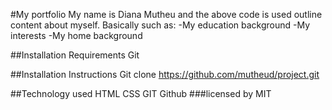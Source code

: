 #My portfolio
My name is Diana Mutheu and the above code is used outline content about myself.
Basically such as:
-My education background 
-My interests
-My home background

##Installation Requirements
Git

##Installation Instructions
Git clone https://github.com/mutheud/project.git

##Technology used
HTML
CSS
GIT
Github
###licensed by MIT
